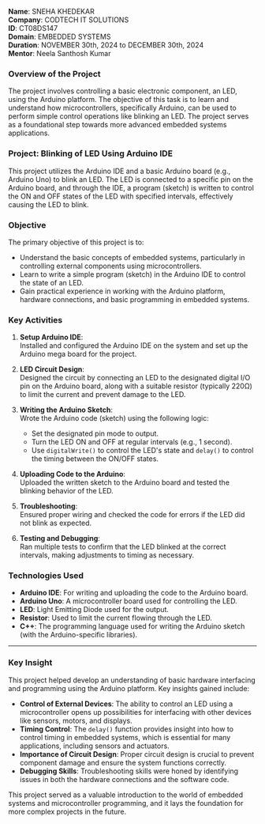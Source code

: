 **Name**: SNEHA KHEDEKAR  
**Company**: CODTECH IT SOLUTIONS  
**ID**: CT08DS147  
**Domain**: EMBEDDED SYSTEMS  
**Duration**: NOVEMBER 30th, 2024 to DECEMBER 30th, 2024  
**Mentor**: Neela Santhosh Kumar

### **Overview of the Project**

The project involves controlling a basic electronic component, an LED, using the Arduino platform. The objective of this task is to learn and understand how microcontrollers, specifically Arduino, can be used to perform simple control operations like blinking an LED. The project serves as a foundational step towards more advanced embedded systems applications.


### **Project**: **Blinking of LED Using Arduino IDE**

This project utilizes the Arduino IDE and a basic Arduino board (e.g., Arduino Uno) to blink an LED. The LED is connected to a specific pin on the Arduino board, and through the IDE, a program (sketch) is written to control the ON and OFF states of the LED with specified intervals, effectively causing the LED to blink.


### **Objective**

The primary objective of this project is to:

- Understand the basic concepts of embedded systems, particularly in controlling external components using microcontrollers.
- Learn to write a simple program (sketch) in the Arduino IDE to control the state of an LED.
- Gain practical experience in working with the Arduino platform, hardware connections, and basic programming in embedded systems.


### **Key Activities**

1. **Setup Arduino IDE**:  
   Installed and configured the Arduino IDE on the system and set up the Arduino mega board for the project.

2. **LED Circuit Design**:  
   Designed the circuit by connecting an LED to the designated digital I/O pin on the Arduino board, along with a suitable resistor (typically 220Ω) to limit the current and prevent damage to the LED.

3. **Writing the Arduino Sketch**:  
   Wrote the Arduino code (sketch) using the following logic:
   - Set the designated pin mode to output.
   - Turn the LED ON and OFF at regular intervals (e.g., 1 second).
   - Use `digitalWrite()` to control the LED's state and `delay()` to control the timing between the ON/OFF states.

4. **Uploading Code to the Arduino**:  
   Uploaded the written sketch to the Arduino board and tested the blinking behavior of the LED.

5. **Troubleshooting**:  
   Ensured proper wiring and checked the code for errors if the LED did not blink as expected.

6. **Testing and Debugging**:  
   Ran multiple tests to confirm that the LED blinked at the correct intervals, making adjustments to timing as necessary.


### **Technologies Used**

- **Arduino IDE**: For writing and uploading the code to the Arduino board.
- **Arduino Uno**: A microcontroller board used for controlling the LED.
- **LED**: Light Emitting Diode used for the output.
- **Resistor**: Used to limit the current flowing through the LED.
- **C++**: The programming language used for writing the Arduino sketch (with the Arduino-specific libraries).

---

### **Key Insight**

This project helped develop an understanding of basic hardware interfacing and programming using the Arduino platform. Key insights gained include:

- **Control of External Devices**: The ability to control an LED using a microcontroller opens up possibilities for interfacing with other devices like sensors, motors, and displays.
- **Timing Control**: The `delay()` function provides insight into how to control timing in embedded systems, which is essential for many applications, including sensors and actuators.
- **Importance of Circuit Design**: Proper circuit design is crucial to prevent component damage and ensure the system functions correctly.
- **Debugging Skills**: Troubleshooting skills were honed by identifying issues in both the hardware connections and the software code.

This project served as a valuable introduction to the world of embedded systems and microcontroller programming, and it lays the foundation for more complex projects in the future.
